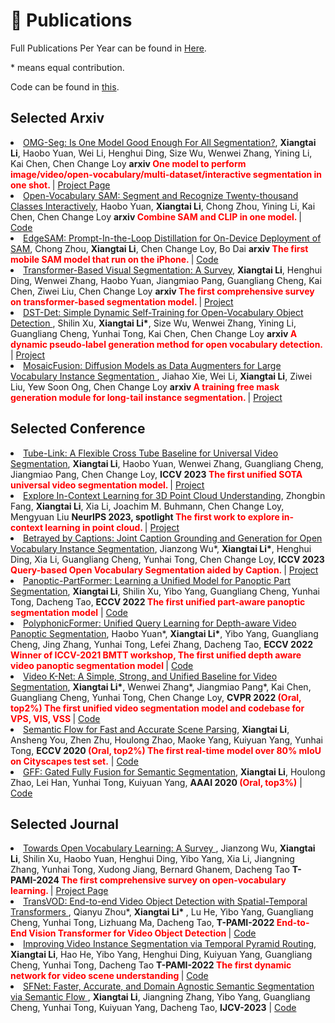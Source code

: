 # 📝 Publications  

Full Publications Per Year can be found in [Here](../project/pub).


\* means equal contribution.


Code can be found in [this](https://github.com/lxtGH).

## Selected Arxiv


<li><a href="https://arxiv.org/abs/2401.10229">OMG-Seg: Is One Model Good Enough For All Segmentation?</a>,  
     <strong>Xiangtai Li</strong>, Haobo Yuan, Wei Li, Henghui Ding, Size Wu, Wenwei Zhang, Yining Li, Kai Chen, Chen Change Loy
      <strong>arxiv <span style="color:red"> One model to perform image/video/open-vocabulary/multi-dataset/interactive segmentation in one shot. </span> </strong> | <a href=" https://lxtgh.github.io/project/omg_seg/">Project Page</a> </li>

<li><a href="https://arxiv.org/abs/2312.06660">Open-Vocabulary SAM: Segment and Recognize Twenty-thousand Classes Interactively</a>,  
     Haobo Yuan, <strong>Xiangtai Li</strong>, Chong Zhou, Yining Li, Kai Chen, Chen Change Loy
      <strong>arxiv <span style="color:red"> Combine SAM and CLIP in one model. </span> </strong> | <a href="https://github.com/chongzhou96/EdgeSAM">Code</a> </li>

<li><a href="https://arxiv.org/abs/2312.06660">EdgeSAM: Prompt-In-the-Loop Distillation for On-Device Deployment of SAM</a>,  
      Chong Zhou, <strong>Xiangtai Li</strong>, Chen Change Loy, Bo Dai
      <strong>arxiv <span style="color:red"> The first mobile SAM model that run on the iPhone. </span> </strong> | <a href="https://github.com/chongzhou96/EdgeSAM">Code</a> </li>

<li><a href="https://arxiv.org/abs/2304.09854">Transformer-Based Visual Segmentation: A Survey</a>,  
      <strong>Xiangtai Li</strong>, Henghui Ding, Wenwei Zhang, Haobo Yuan, Jiangmiao Pang, Guangliang Cheng, Kai Chen, Ziwei Liu, Chen Change Loy
      <strong>arxiv <span style="color:red"> The first comprehensive survey on transformer-based segmentation model. </span> </strong> | <a href="https://github.com/lxtGH/Awesome-Segmenation-With-Transformer">Project</a> </li>

<li><a href="https://arxiv.org/abs/2310.01393">DST-Det: Simple Dynamic Self-Training for Open-Vocabulary Object Detection
</a>,  
     Shilin Xu, <strong> Xiangtai Li*</strong>, Size Wu, Wenwei Zhang, Yining Li, Guangliang Cheng, Yunhai Tong, Kai Chen, Chen Change Loy
      <strong>arxiv <span style="color:red"> A dynamic pseudo-label generation method for open vocabulary detection. </span> </strong> | <a href="https://github.com/xushilin1/dst-det">Project</a> </li>

<li><a href="https://arxiv.org/abs/2309.13042">MosaicFusion: Diffusion Models as Data Augmenters for Large Vocabulary Instance Segmentation </a>,  
     Jiahao Xie, Wei Li, <strong>Xiangtai Li</strong>, Ziwei Liu, Yew Soon Ong, Chen Change Loy
      <strong>arxiv <span style="color:red"> A training free mask generation module for long-tail instance segmentation. </span> </strong> | <a href="https://github.com/Jiahao000/MosaicFusion">Project</a> </li>


## Selected Conference 



<li><a href="https://arxiv.org/abs/2303.12782">Tube-Link: A Flexible Cross Tube Baseline for Universal Video Segmentation</a>,  
      <strong>Xiangtai Li</strong>, Haobo Yuan, Wenwei Zhang, Guangliang Cheng, Jiangmiao Pang, Chen Change Loy,
      <strong>ICCV 2023 <span style="color:red"> The first unified SOTA universal video segmentation model. </span> </strong> | <a href="https://github.com/lxtGH/Tube-Link">Project</a> </li>


<li><a href="https://arxiv.org/abs/2306.08659">Explore In-Context Learning for 3D Point Cloud Understanding</a>,  
     Zhongbin Fang, <strong>Xiangtai Li</strong>,  Xia Li, Joachim M. Buhmann, Chen Change Loy, Mengyuan Liu
      <strong>NeurIPS 2023, spotlight <span style="color:red"> The first work to explore in-context learning in point cloud. </span> </strong> | <a href="https://github.com/fanglaosi/Point-In-Context">Project</a> </li>


<li><a href="https://arxiv.org/abs/2303.12782">Betrayed by Captions: Joint Caption Grounding and Generation for Open Vocabulary Instance Segmentation</a>,  
      Jianzong Wu*, <strong>Xiangtai Li*</strong>, Henghui Ding, Xia Li, Guangliang Cheng, Yunhai Tong, Chen Change Loy,
      <strong>ICCV 2023 <span style="color:red"> Query-based Open Vocabulary Segmentation aided by Caption. </span> </strong> | <a href="https://github.com/jianzongwu/betrayed-by-captions">Project</a> </li>



<li><a href="https://arxiv.org/abs/2204.04655">Panoptic-PartFormer: Learning a Unified Model for Panoptic Part Segmentation</a>,  
      <strong>Xiangtai Li</strong>, Shilin Xu, Yibo Yang, Guangliang Cheng, Yunhai Tong, Dacheng Tao,
      <strong>ECCV 2022 <span style="color:red"> The first unified part-aware panoptic segmentation model</span></strong> | <a href="https://github.com/lxtGH/Panoptic-PartFormer">Code</a> </li>



<li><a href="https://arxiv.org/abs/2112.02582">PolyphonicFormer: Unified Query Learning for Depth-aware Video Panoptic Segmentation</a>,  
    Haobo Yuan*, <strong>Xiangtai Li*</strong>, Yibo Yang, Guangliang Cheng, Jing Zhang, Yunhai Tong, Lefei Zhang, Dacheng Tao,
      <strong>ECCV 2022 <span style="color:red"> Winner of ICCV-2021 BMTT workshop, The first unified depth aware video panoptic segmentation model</span> </strong> | <a href="https://github.com/HarborYuan/PolyphonicFormer">Code</a> </li>

<li><a href="https://arxiv.org/abs/2204.04656">Video K-Net: A Simple, Strong, and Unified Baseline for Video Segmentation</a>,  
      <strong>Xiangtai Li*</strong>, Wenwei Zhang*, Jiangmiao Pang*, Kai Chen, Guangliang Cheng, Yunhai Tong, Chen Change Loy,
      <strong>CVPR 2022 <span style="color:red">(Oral, top2%) The first unified video segmentation model and codebase for VPS, VIS, VSS</span> </strong> | <a href="https://github.com/lxtGH/Video-K-Net">Code</a> </li>


<li><a href="https://arxiv.org/abs/2002.10120">Semantic Flow for Fast and Accurate Scene Parsing</a>,  
      <strong>Xiangtai Li</strong>, Ansheng You, Zhen Zhu, Houlong Zhao, Maoke Yang, Kuiyuan Yang, Yunhai Tong,
      <strong>ECCV 2020 <span style="color:red">(Oral, top2%) The first real-time model over 80% mIoU on Cityscapes test set.</span></strong> | <a href="https://github.com/lxtGH/SFSegNets">Code</a> </li>


<li><a href="https://arxiv.org/abs/1904.01803">GFF: Gated Fully Fusion for Semantic Segmentation</a>,  
      <strong>Xiangtai Li</strong>, Houlong Zhao, Lei Han, Yunhai Tong, Kuiyuan Yang,
      <strong>AAAI 2020 <span style="color:red">(Oral, top3%)</span></strong> | <a href="https://github.com/lxtGH/DecoupleSegNets">Code</a> </li>



## Selected Journal

<li><a href=""> Towards Open Vocabulary Learning: A Survey </a>,  
Jianzong Wu, <strong>Xiangtai Li</strong>, Shilin Xu, Haobo Yuan, Henghui Ding, Yibo Yang, Xia Li, Jiangning Zhang, Yunhai Tong, Xudong Jiang, Bernard Ghanem, Dacheng Tao
      <strong>T-PAMI-2024 <span style="color:red"> The first comprehensive survey on open-vocabulary learning.</span> </strong> | <a href="https://github.com/jianzongwu/Awesome-Open-Vocabulary">Project Page</a> </li>

<li><a href="https://arxiv.org/abs/2201.05047"> TransVOD: End-to-end Video Object Detection with Spatial-Temporal Transformers </a>,  
    Qianyu Zhou*,  <strong> Xiangtai Li* </strong>, Lu He, Yibo Yang, Guangliang Cheng, Yunhai Tong, Lizhuang Ma, Dacheng Tao,
      <strong>T-PAMI-2022 <span style="color:red"> End-to-End Vision Transformer for Video Object Detection </span> </strong> | <a href="https://github.com/SJTU-LuHe/TransVOD">Code</a> </li>

<li><a href="https://arxiv.org/abs/2107.13155">Improving Video Instance Segmentation via Temporal Pyramid Routing</a>,  
      <strong>Xiangtai Li</strong>, Hao He, Yibo Yang, Henghui Ding, Kuiyuan Yang, Guangliang Cheng, Yunhai Tong, Dacheng Tao 
      <strong>T-PAMI-2022 <span style="color:red"> The first dynamic network for video scene understanding </span></strong> | <a href="https://github.com/lxtGH/TemporalPyramidRouting">Code</a> </li>

<li><a href="https://arxiv.org/abs/2206.09325"> SFNet: Faster, Accurate, and Domain Agnostic Semantic Segmentation via Semantic Flow </a>, 
      <strong>Xiangtai Li</strong>, Jiangning Zhang, Yibo Yang, Guangliang Cheng, Yunhai Tong, Kuiyuan Yang, Dacheng Tao,
      <strong>IJCV-2023</strong> | <a href="https://github.com/lxtGH/SFSegNets">Code</a> </li>
